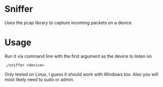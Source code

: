 # Sniffer

Uses the pcap library to capture incoming packets on a device

# Usage
Run it via command line with the first argument as the device to listen on

    ./sniffer <device>

Only tested on Linux, I guess it should work with Windows too. Also you will most likely need to sudo or admin.
